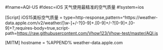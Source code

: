 #!name=AQI-US
#!desc=iOS 天气使用最精准的空气质量
#!system=ios

[Script]
iOS15美标空气质量 = type=http-response,pattern=^https:\/\/weather-data\.apple\.com\/v2\/weather\/[\w-]+\/-?[0-9]+\.[0-9]+\/-?[0-9]+\.[0-9]+\?,requires-body=true,script-path=https://raw.githubusercontent.com/Vhow123/Vhow-test/master/AQI.js

[MITM]
hostname = %APPEND% weather-data.apple.com

#
